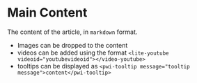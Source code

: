 # Main Content
The content of the article, in `markdown` format. 

- Images can be dropped to the content
- videos can be added using the format `<lite-youtube videoid="youtubevideoid"></video-youtube>`
- tooltips can be displayed as `<pwi-tooltip message="tooltip message">content</pwi-tooltip>`